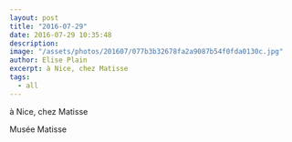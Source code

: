 ```yaml
---
layout: post
title: "2016-07-29"
date: 2016-07-29 10:35:48
description: 
image: "/assets/photos/201607/077b3b32678fa2a9087b54f0fda0130c.jpg"
author: Elise Plain
excerpt: à Nice, chez Matisse
tags: 
  - all
---
```


à Nice, chez Matisse
<p></p>
Musée Matisse